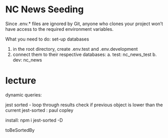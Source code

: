 # NC News Seeding

Since .env.* files are ignored by Git, anyone who clones your project won’t have access to the required environment variables.

What you need to do:
set-up databases

1. in the root directory, create .env.test and .env.development
2. connect them to their respective databases:
    a. test: nc_news_test
    b. dev: nc_news

# lecture

dynamic queries: 

jest sorted - 
loop through results 
check if previous object is lower than the current
jest-sorted : paul copley

install: npm i jest-sorted -D

toBeSortedBy